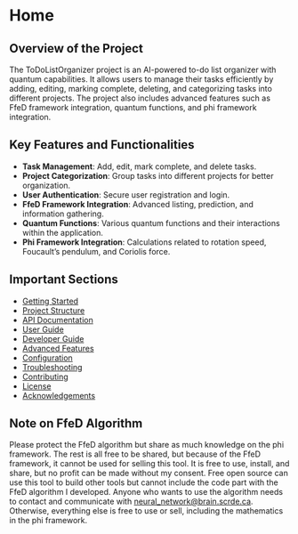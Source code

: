 # Home

## Overview of the Project

The ToDoListOrganizer project is an AI-powered to-do list organizer with quantum capabilities. It allows users to manage their tasks efficiently by adding, editing, marking complete, deleting, and categorizing tasks into different projects. The project also includes advanced features such as FfeD framework integration, quantum functions, and phi framework integration.

## Key Features and Functionalities

- **Task Management**: Add, edit, mark complete, and delete tasks.
- **Project Categorization**: Group tasks into different projects for better organization.
- **User Authentication**: Secure user registration and login.
- **FfeD Framework Integration**: Advanced listing, prediction, and information gathering.
- **Quantum Functions**: Various quantum functions and their interactions within the application.
- **Phi Framework Integration**: Calculations related to rotation speed, Foucault’s pendulum, and Coriolis force.

## Important Sections

- [Getting Started](Getting_Started.md)
- [Project Structure](Project_Structure.md)
- [API Documentation](API_Documentation.md)
- [User Guide](User_Guide.md)
- [Developer Guide](Developer_Guide.md)
- [Advanced Features](Advanced_Features.md)
- [Configuration](Configuration.md)
- [Troubleshooting](Troubleshooting.md)
- [Contributing](Contributing.md)
- [License](License.md)
- [Acknowledgements](Acknowledgements.md)

## Note on FfeD Algorithm

Please protect the FfeD algorithm but share as much knowledge on the phi framework. The rest is all free to be shared, but because of the FfeD framework, it cannot be used for selling this tool. It is free to use, install, and share, but no profit can be made without my consent. Free open source can use this tool to build other tools but cannot include the code part with the FfeD algorithm I developed. Anyone who wants to use the algorithm needs to contact and communicate with neural_network@brain.scrde.ca. Otherwise, everything else is free to use or sell, including the mathematics in the phi framework.
